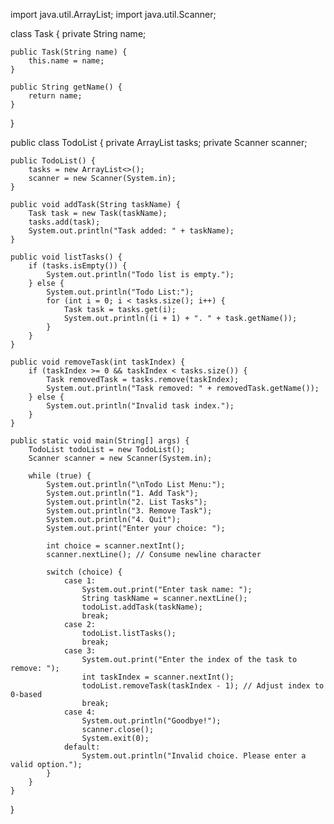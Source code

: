 import java.util.ArrayList;
import java.util.Scanner;

class Task {
    private String name;
    
    public Task(String name) {
        this.name = name;
    }
    
    public String getName() {
        return name;
    }
}

public class TodoList {
    private ArrayList<Task> tasks;
    private Scanner scanner;
    
    public TodoList() {
        tasks = new ArrayList<>();
        scanner = new Scanner(System.in);
    }
    
    public void addTask(String taskName) {
        Task task = new Task(taskName);
        tasks.add(task);
        System.out.println("Task added: " + taskName);
    }
    
    public void listTasks() {
        if (tasks.isEmpty()) {
            System.out.println("Todo list is empty.");
        } else {
            System.out.println("Todo List:");
            for (int i = 0; i < tasks.size(); i++) {
                Task task = tasks.get(i);
                System.out.println((i + 1) + ". " + task.getName());
            }
        }
    }
    
    public void removeTask(int taskIndex) {
        if (taskIndex >= 0 && taskIndex < tasks.size()) {
            Task removedTask = tasks.remove(taskIndex);
            System.out.println("Task removed: " + removedTask.getName());
        } else {
            System.out.println("Invalid task index.");
        }
    }
    
    public static void main(String[] args) {
        TodoList todoList = new TodoList();
        Scanner scanner = new Scanner(System.in);
        
        while (true) {
            System.out.println("\nTodo List Menu:");
            System.out.println("1. Add Task");
            System.out.println("2. List Tasks");
            System.out.println("3. Remove Task");
            System.out.println("4. Quit");
            System.out.print("Enter your choice: ");
            
            int choice = scanner.nextInt();
            scanner.nextLine(); // Consume newline character
            
            switch (choice) {
                case 1:
                    System.out.print("Enter task name: ");
                    String taskName = scanner.nextLine();
                    todoList.addTask(taskName);
                    break;
                case 2:
                    todoList.listTasks();
                    break;
                case 3:
                    System.out.print("Enter the index of the task to remove: ");
                    int taskIndex = scanner.nextInt();
                    todoList.removeTask(taskIndex - 1); // Adjust index to 0-based
                    break;
                case 4:
                    System.out.println("Goodbye!");
                    scanner.close();
                    System.exit(0);
                default:
                    System.out.println("Invalid choice. Please enter a valid option.");
            }
        }
    }
}
